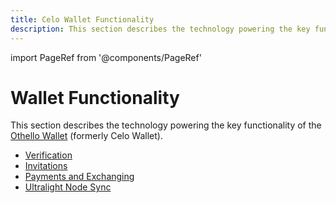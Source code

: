 ```yaml
---
title: Celo Wallet Functionality
description: This section describes the technology powering the key functionality of the Celo Wallet.
---
```


import PageRef from '@components/PageRef'

# Wallet Functionality

This section describes the technology powering the key functionality of the [Othello Wallet](https://celowallet.app/setup) (formerly Celo Wallet).

- [Verification](/wallet/celo-wallet/verification)
- [Invitations](/wallet/celo-wallet/invitation)
- [Payments and Exchanging](/wallet/celo-wallet/payment)
- [Ultralight Node Sync](/wallet/celo-wallet/node-sync)
